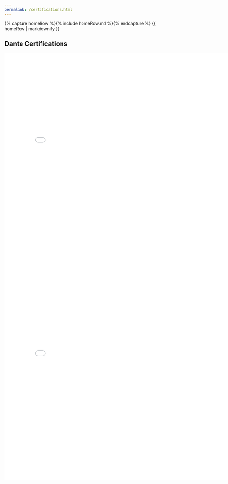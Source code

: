 ```yaml
---
permalink: /certifications.html
---
```


<body>
    {% capture homeRow %}{% include homeRow.md %}{% endcapture %}
    {{ homeRow | markdownify }}
</body>

## Dante Certifications

<embed src="/assets/pdfs/lvl1.pdf" width="800px" height="700px" />
<embed src="/assets/pdfs/lvl2.pdf" width="800px" height="700px" />